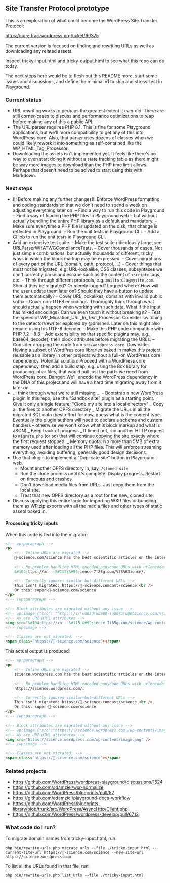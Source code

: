 ## Site Transfer Protocol prototype

This is an exploration of what could become the WordPress
Site Transfer Protocol:

https://core.trac.wordpress.org/ticket/60375

The current version is focused on finding and rewriting
URLs as well as downloading any related assets.

Inspect tricky-input.html and tricky-output.html to
see what this repo can do today.

The next steps here would be to flesh out this README more,
start some issues and discussions, and define the minimal
v1 to ship and stress-test in Playground.

### Current status

-   URL rewriting works to perhaps the greatest extent it ever did.
    There are still corner-cases to discuss and performance optimizations
    to reap before making any of this a public API.
-   The URL parser requires PHP 8.1. This is fine for some Playground applications,
    but we'll more compatibility to get any of this into WordPress core. Also, that
    parser uses dozens of classes when we could likely rework it into something as
    self-contained like the WP_HTML_Tag_Processor.
-   Downloading the assets isn't implemented yet. It feels like there's
    no way to even start doing it without a state tracking table as there
    might be way more images to download than the PHP time limit allows.
    Perhaps that doesn't need to be solved to start using this with Markdown.

### Next steps

-   !!! Before making any further changes!!!
    Enforce WordPress formatting and coding standards so that we don't need to spend
    a week on adjusting everything later on.
    – Find a way to run this code in Playground
    – Find a way of loading the PHP files in Playground web – but without actually bundling
    the entire PHP library as a default and mandatory.
    – Make sure everytime a PHP file is updated on the disk, that change is reflected
    in Playground.
    – Run the unit tests in Playground CLI. - Add a CI job to run the unit tests in Playground CLI.
-   Add an extensive test suite.
    – Make the test suite ridiculously large, see URLParserWHATWGComplianceTests.
    – Cover thousands of cases. Not just simple combinations, but actually thousands of
    different, tricky ways in which the block markup may be expressed.
    – Cover migrations of every part of the URL (domain, path, protocol, ...)
    – Cover things that must not be migrated, e.g. URL-lookalike, CSS classes,
    subsyntaxes we can't correctly parse and escape such as the content of `<script>` tags, etc. - Think through different protocols, e.g. `mailto:CEO@mysite.com`. Should they be
    migrated? Or merely logged? Logged where? How will the user update them later on?
    Should they have a button to update them automatically? - Cover URL lookalikes, domains with invalid public suffix
    – Cover non-UTF8 encodings. Thoroughly think through what should actually happen
    when working with such data. What if the input has mixed encodings? Can we even
    touch it without breaking it?
    – Test the speed of WP_Migration_URL_In_Text_Processor. Consider switching to the
    detector/rewriter explored by @dmsnell. Later on this might also require using
    his UTF-8 decoder.
    – Make this PHP code compatible with PHP 7.2 – 8.3
    – Add extensibility so that specific plugins may, e.g., base64_decode() their block
    attributes before migrating the URLs.
    – Consider dropping the code from `src/wordpress-core`. Downside: Having a subset of
    WordPres core libraries baked in makes this project reusable as a library in other
    projects without a full-on WordPress core dependency. Potential solution: Proceed
    with a WordPress core dependency, then add a build step, e.g. using the Box library
    for producing .phar files, that would pull just the parts we need from WordPress core.
    Danger: We'll encode the WordPress dependency in the DNA of this project and will have
    a hard time migrating away from it later on.
-   ... think through what we're still missing ...
    – Bootstrap a new WordPress plugin in this repo, use the "Sandbox site" plugin as a starting point.
    _ Give it only a single feature: "Clone my site into a local directory"
    _ Copy all the files to another OPFS directory
    _ Migrate the URLs in all the migrated SQL data (best effort for now, guess what
    is the content type. Eventually the plugin authors will need to declare a schema
    and custom handlers – otherwise we won't know what is block markup and what is JSON)
    _ Keep track of progress
    _ If timed out, run another HTTP request to `migrate.php` (or so) that will continue
    copying the site exactly where the first request stopped.
    _ Memory quota: No more than 5MB of extra memory used after loading all the PHP files.
    This will enforce streaming everything, avoiding buffering, generally good design
    decisions.
-   Use that plugin to implement a "Duplicate site" button in Playground web.
    -   Mount another OPFS directory in, say, `/cloned-site`
    -   Run the clone process until it's complete. Display progress. Restart on timeouts and
        crashes.
    -   Don't download media files from URLs. Just copy them from the local site.
    -   Treat that new OPFS directory as a root for the new, cloned site.
-   Discuss applying this entire logic for importing WXR files or bundling them as WP.zip exports
    with all the media files and other types of static assets baked in.

#### Processing tricky inputs

When this code is fed into the migrator:

```html
<!-- wp:paragraph -->
<p>
	<!-- Inline URLs are migrated -->
	🚀-science.com/science has the best scientific articles on the internet! We're also available via the punycode URL:

	<!-- No problem handling HTML-encoded punycode URLs with urlencoded characters in the path -->
	&#104;ttps://xn---&#115;&#99;ience-7f85g.com/%73%63ience/.

	<!-- Correctly ignores similar–but–different URLs -->
	This isn't migrated: https://🚀-science.comcast/science <br />
	Or this: super-🚀-science.com/science
</p>
<!-- /wp:paragraph -->

<!-- Block attributes are migrated without any issue -->
<!-- wp:image {"src": "https:\/\/\ud83d\ude80-\u0073\u0063ience.com/%73%63ience/wp-content/image.png"} -->
<!-- As are URI HTML attributes -->
<img src="&#104;ttps://xn---&#115;&#99;ience-7f85g.com/science/wp-content/image.png" />
<!-- /wp:image -->

<!-- Classes are not migrated. -->
<span class="https://🚀-science.com/science"></span>
```

This actual output is produced:

```html
<!-- wp:paragraph -->
<p>
	<!-- Inline URLs are migrated -->
	science.wordpress.com has the best scientific articles on the internet! We're also available via the punycode URL:

	<!-- No problem handling HTML-encoded punycode URLs with urlencoded characters in the path -->
	https://science.wordpress.com/.

	<!-- Correctly ignores similar–but–different URLs -->
	This isn't migrated: https://🚀-science.comcast/science <br />
	Or this: super-🚀-science.com/science
</p>
<!-- /wp:paragraph -->

<!-- Block attributes are migrated without any issue -->
<!-- wp:image {"src":"https:\/\/science.wordpress.com\/wp-content\/image.png"} -->
<!-- As are URI HTML attributes -->
<img src="https://science.wordpress.com/wp-content/image.png" />
<!-- /wp:image -->

<!-- Classes are not migrated. -->
<span class="https://🚀-science.com/science"></span>
```

### Related projects

-   https://github.com/WordPress/wordpress-playground/discussions/1524
-   https://github.com/adamziel/wxr-normalize
-   https://github.com/WordPress/blueprints/pull/52
-   https://github.com/adamziel/playground-docs-workflow
-   https://github.com/WordPress/blueprints-library/blob/trunk/src/WordPress/AsyncHttp/Client.php
-   https://github.com/WordPress/wordpress-develop/pull/6713

### What code do I run?

To migrate domain names from tricky-input.html, run:

```shell
php bin/rewrite-urls.php migrate_urls --file ./tricky-input.html --current-site-url https://🚀-science.com/science --new-site-url https://science.wordpress.com
```

To list all the URLs found in that file, run:

```shell
php bin/rewrite-urls.php list_urls --file ./tricky-input.html
```
